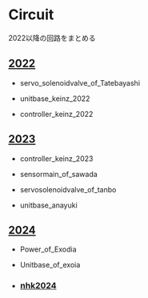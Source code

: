 # Circuit
2022以降の回路をまとめる

## [2022](https://github.com/shinchiryota/Circuit/tree/main/2022)
+ servo_solenoidvalve_of_Tatebayashi

+ unitbase_keinz_2022

+ controller_keinz_2022
## [2023]()
+ controller_keinz_2023

+ sensormain_of_sawada

+ servosolenoidvalve_of_tanbo

+ unitbase_anayuki
## [2024]()
+ Power_of_Exodia

+ Unitbase_of_exoia
+ ### [nhk2024](https://github.com/shinchiryota/Circuit/blob/main/2024/README.md)
